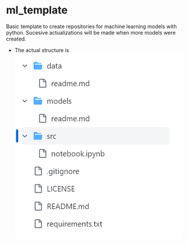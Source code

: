 # ml_template
Basic template to create repositories for machine learning models with python. Sucesive actualizations will be made when more models were created.
- The actual structure is
![](https://github.com/goFluxCarlosSolano/ml_template/blob/main/images/ml_template_tree.png)
